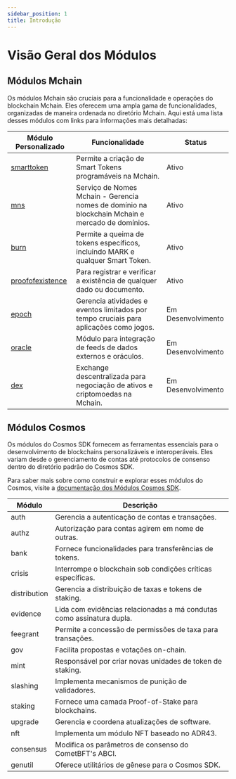 ```yaml
---
sidebar_position: 1
title: Introdução
---
```


# Visão Geral dos Módulos

## Módulos Mchain

Os módulos Mchain são cruciais para a funcionalidade e operações do blockchain Mchain. Eles oferecem uma ampla gama de funcionalidades, organizadas de maneira ordenada no diretório Mchain. Aqui está uma lista desses módulos com links para informações mais detalhadas:

| Módulo Personalizado                    | Funcionalidade                                                                                                  | Status            |
|-----------------------------------------|-----------------------------------------------------------------------------------------------------------------|-------------------|
| [smarttoken](./smarttoken)              | Permite a criação de Smart Tokens programáveis na Mchain.                                                       | Ativo             |
| [mns](./mns)                            | Serviço de Nomes Mchain - Gerencia nomes de domínio na blockchain Mchain e mercado de domínios.                 | Ativo             |
| [burn](./burn)                          | Permite a queima de tokens específicos, incluindo MARK e qualquer Smart Token.                            | Ativo             |
| [proofofexistence](./proofofexistence)  | Para registrar e verificar a existência de qualquer dado ou documento.                                          | Ativo             |
| [epoch](./epoch)                        | Gerencia atividades e eventos limitados por tempo cruciais para aplicações como jogos.                          | Em Desenvolvimento |
| [oracle](./oracle)                      | Módulo para integração de feeds de dados externos e oráculos.                                                   | Em Desenvolvimento |
| [dex](./dex)                            | Exchange descentralizada para negociação de ativos e criptomoedas na Mchain.                                    | Em Desenvolvimento |

## Módulos Cosmos

Os módulos do Cosmos SDK fornecem as ferramentas essenciais para o desenvolvimento de blockchains personalizáveis e interoperáveis. Eles variam desde o gerenciamento de contas até protocolos de consenso dentro do diretório padrão do Cosmos SDK.

Para saber mais sobre como construir e explorar esses módulos do Cosmos, visite a [documentação dos Módulos Cosmos SDK](https://docs.cosmos.network/main/build/modules).

| Módulo         | Descrição                                                                        |
|----------------|----------------------------------------------------------------------------------|
| auth           | Gerencia a autenticação de contas e transações.                                  |
| authz          | Autorização para contas agirem em nome de outras.                                |
| bank           | Fornece funcionalidades para transferências de tokens.                           |
| crisis         | Interrompe o blockchain sob condições críticas específicas.                      |
| distribution   | Gerencia a distribuição de taxas e tokens de staking.                             |
| evidence       | Lida com evidências relacionadas a má condutas como assinatura dupla.            |
| feegrant       | Permite a concessão de permissões de taxa para transações.                        |
| gov            | Facilita propostas e votações on-chain.                                          |
| mint           | Responsável por criar novas unidades de token de staking.                        |
| slashing       | Implementa mecanismos de punição de validadores.                                 |
| staking        | Fornece uma camada Proof-of-Stake para blockchains.                              |
| upgrade        | Gerencia e coordena atualizações de software.                                    |
| nft            | Implementa um módulo NFT baseado no ADR43.                                       |
| consensus      | Modifica os parâmetros de consenso do CometBFT's ABCI.                           |
| genutil        | Oferece utilitários de gênese para o Cosmos SDK.                                 |
